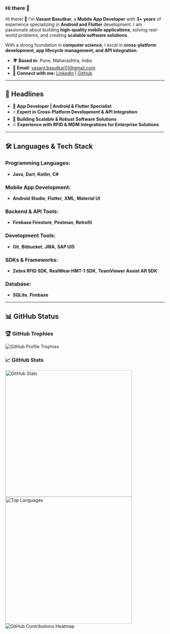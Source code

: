 ### Hi there 👋  

Hi there! 👋 I’m **Vasant Basutkar**, a **Mobile App Developer** with **3+ years** of experience specializing in **Android and Flutter** development. I am passionate about building **high-quality mobile applications**, solving real-world problems, and creating **scalable software solutions**.  

With a strong foundation in **computer science**, I excel in **cross-platform development, app lifecycle management, and API integration**.  

- 🌍 **Based in:** Pune, Maharashtra, India  
- 📧 **Email:** [vasant.basutkar01@gmail.com](mailto:vasant.basutkar01@gmail.com)  
- 🔗 **Connect with me:** [LinkedIn](https://www.linkedin.com/in/vasant-basutkar-a0854513b/) | [GitHub](https://github.com/insidetech21)  

---

## 🚀 **Headlines**  

- 📱 **App Developer | Android & Flutter Specialist**  
- ⚡ **Expert in Cross-Platform Development & API Integration**  
- 🎯 **Building Scalable & Robust Software Solutions**  
- 🔥 **Experience with RFID & MDM Integrations for Enterprise Solutions**  

---

## 🛠 **Languages & Tech Stack**  

### **Programming Languages:**  
- **Java**, **Dart**, **Kotlin**, **C#**  

### **Mobile App Development:**  
- **Android Studio**, **Flutter**, **XML**, **Material UI**  

### **Backend & API Tools:**  
- **Firebase Firestore**, **Postman**, **Retrofit**  

### **Development Tools:**  
- **Git**, **Bitbucket**, **JIRA**, **SAP UI5**  

### **SDKs & Frameworks:**  
- **Zebra RFID SDK**, **RealWear HMT-1 SDK**, **TeamViewer Assist AR SDK**  

### **Database:**  
- **SQLite**, **Firebase**  

---

## 📊 **GitHub Status**  

### 🏆 GitHub Trophies  
<p><img src="https://github-profile-trophy.vercel.app/?username=insidetech21&theme=dracula&margin-w=15&margin-h=15" alt="GitHub Profile Trophies" /></p>

### 📈 GitHub Stats  
<p>
  <img align="center" src="https://github-readme-stats.vercel.app/api?username=insidetech21&show_icons=true&locale=en&theme=dracula" alt="GitHub Stats" style="width:400px;" />
  <img align="left" src="https://github-readme-stats.vercel.app/api/top-langs?username=insidetech21&show_icons=true&locale=en&layout=compact&theme=dracula" alt="Top Languages" style="width:400px;" />
</p>  

<p>
  <img src="https://github-readme-activity-graph.vercel.app/graph?username=insidetech21&theme=tokyo-night" alt="GitHub Contributions Heatmap" />
</p>










